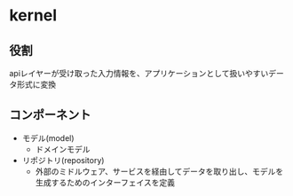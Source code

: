 # kernel

## 役割

apiレイヤーが受け取った入力情報を、アプリケーションとして扱いやすいデータ形式に変換

## コンポーネント

- モデル(model)
  - ドメインモデル
- リポジトリ(repository)
  - 外部のミドルウェア、サービスを経由してデータを取り出し、モデルを生成するためのインターフェイスを定義

